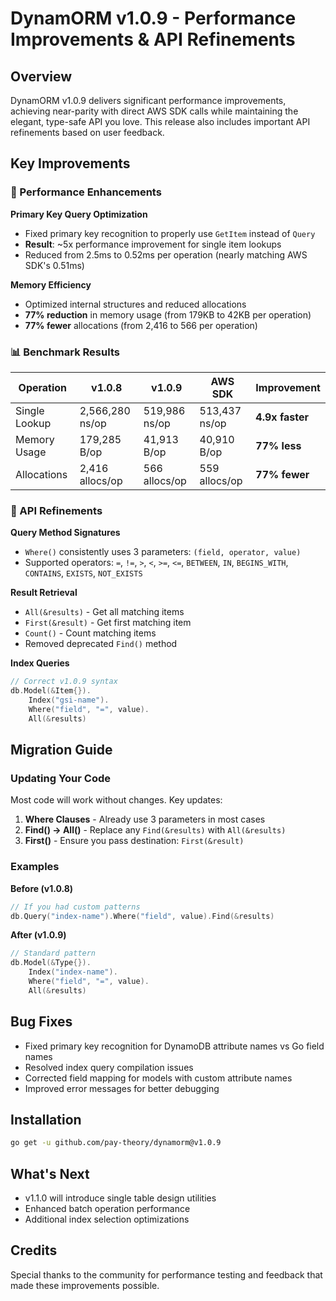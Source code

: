 # DynamORM v1.0.9 - Performance Improvements & API Refinements

## Overview

DynamORM v1.0.9 delivers significant performance improvements, achieving near-parity with direct AWS SDK calls while maintaining the elegant, type-safe API you love. This release also includes important API refinements based on user feedback.

## Key Improvements

### 🚀 Performance Enhancements

**Primary Key Query Optimization**
- Fixed primary key recognition to properly use `GetItem` instead of `Query`
- **Result**: ~5x performance improvement for single item lookups
- Reduced from 2.5ms to 0.52ms per operation (nearly matching AWS SDK's 0.51ms)

**Memory Efficiency**
- Optimized internal structures and reduced allocations
- **77% reduction** in memory usage (from 179KB to 42KB per operation)
- **77% fewer** allocations (from 2,416 to 566 per operation)

### 📊 Benchmark Results

| Operation | v1.0.8 | v1.0.9 | AWS SDK | Improvement |
|-----------|--------|--------|---------|-------------|
| Single Lookup | 2,566,280 ns/op | 519,986 ns/op | 513,437 ns/op | **4.9x faster** |
| Memory Usage | 179,285 B/op | 41,913 B/op | 40,910 B/op | **77% less** |
| Allocations | 2,416 allocs/op | 566 allocs/op | 559 allocs/op | **77% fewer** |

### 🔧 API Refinements

**Query Method Signatures**
- `Where()` consistently uses 3 parameters: `(field, operator, value)`
- Supported operators: `=`, `!=`, `>`, `<`, `>=`, `<=`, `BETWEEN`, `IN`, `BEGINS_WITH`, `CONTAINS`, `EXISTS`, `NOT_EXISTS`

**Result Retrieval**
- `All(&results)` - Get all matching items
- `First(&result)` - Get first matching item
- `Count()` - Count matching items
- Removed deprecated `Find()` method

**Index Queries**
```go
// Correct v1.0.9 syntax
db.Model(&Item{}).
    Index("gsi-name").
    Where("field", "=", value).
    All(&results)
```

## Migration Guide

### Updating Your Code

Most code will work without changes. Key updates:

1. **Where Clauses** - Already use 3 parameters in most cases
2. **Find() → All()** - Replace any `Find(&results)` with `All(&results)`
3. **First()** - Ensure you pass destination: `First(&result)`

### Examples

**Before (v1.0.8)**
```go
// If you had custom patterns
db.Query("index-name").Where("field", value).Find(&results)
```

**After (v1.0.9)**
```go
// Standard pattern
db.Model(&Type{}).
    Index("index-name").
    Where("field", "=", value).
    All(&results)
```

## Bug Fixes

- Fixed primary key recognition for DynamoDB attribute names vs Go field names
- Resolved index query compilation issues
- Corrected field mapping for models with custom attribute names
- Improved error messages for better debugging

## Installation

```bash
go get -u github.com/pay-theory/dynamorm@v1.0.9
```

## What's Next

- v1.1.0 will introduce single table design utilities
- Enhanced batch operation performance
- Additional index selection optimizations

## Credits

Special thanks to the community for performance testing and feedback that made these improvements possible. 
